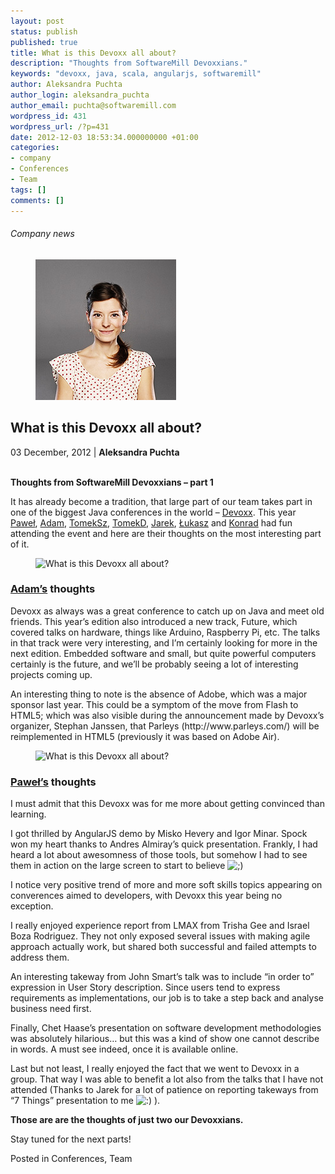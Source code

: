 ```yaml
---
layout: post
status: publish
published: true
title: What is this Devoxx all about?
description: "Thoughts from SoftwareMill Devoxxians."
keywords: "devoxx, java, scala, angularjs, softwaremill"
author: Aleksandra Puchta
author_login: aleksandra_puchta
author_email: puchta@softwaremill.com
wordpress_id: 431
wordpress_url: /?p=431
date: 2012-12-03 18:53:34.000000000 +01:00
categories:
- company
- Conferences
- Team
tags: []
comments: []
---
```


<h6>Company news</h6>
<div class="post-header clearfix">
<figure><div class="image"><img src="/img/members/puchta.jpg" alt="Aleksandra Puchta"></div></figure><div class="title">
<h2 class="font-dark-blue font-normal">What is this Devoxx all about?</h2>03 December, 2012 | <b>Aleksandra Puchta</b><br><br>
</div>
</div>
<div class="post-rows">
<div class="text">
<p><strong>Thoughts from SoftwareMill Devoxxians – part 1</strong></p>
<p>It has already become a tradition, that large part of our team takes part in one of the biggest Java conferences in the world – <a href="http://devoxx.com/display/DV12/Home">Devoxx</a>. This year <a href="https://twitter.com/pawelwrzeszcz">Paweł</a>, <a href="https://twitter.com/adamwarski">Adam</a>, <a href="https://twitter.com/szimano">TomekSz</a>, <a href="https://twitter.com/TomaszDziurko">TomekD</a>, <a href="https://twitter.com/jkijanowski">Jarek</a>, <a href="https://twitter.com/lukaszlenart">Łukasz</a> and <a href="https://twitter.com/ktosopl">Konrad</a> had fun attending the event and here are their thoughts on the most interesting part of it.</p>
</div>
<figure><img src="https://softwaremill.com/img/uploads/2013/12/CIMG6643.jpg" alt="What is this Devoxx all about?"></figure><div class="text">
<h3><strong><a href="https://twitter.com/adamwarski">Adam’s</a> thoughts</strong></h3>
<p>Devoxx as always was a great conference to catch up on Java and meet old friends. This year’s edition also introduced a new track, Future, which covered talks on hardware, things like Arduino, Raspberry Pi, etc. The talks in that track were very interesting, and I’m certainly looking for more in the next edition. Embedded software and small, but quite powerful computers certainly is the future, and we’ll be probably seeing a lot of interesting projects coming up.</p>
<p>An interesting thing to note is the absence of Adobe, which was a major sponsor last year. This could be a symptom of the move from Flash to HTML5; which was also visible during the announcement made by Devoxx’s organizer, Stephan Janssen, that Parleys (http://www.parleys.com/) will be reimplemented in HTML5 (previously it was based on Adobe Air).</p>
</div>
<figure><img src="https://softwaremill.com/img/uploads/2013/12/IMG_1267.jpg" alt="What is this Devoxx all about?"></figure><div class="text">
<h3><strong><a href="https://twitter.com/pawelwrzeszcz">Paweł’s</a> thoughts</strong></h3>
<p>I must admit that this Devoxx was for me more about getting convinced than learning.</p>
<p>I got thrilled by AngularJS demo by Misko Hevery and Igor Minar. Spock won my heart thanks to Andres Almiray’s quick presentation. Frankly, I had heard a lot about awesomness of those tools, but somehow I had to see them in action on the large screen to start to believe <img alt=";)" src="http://old.softwaremill.com/wp-includes/images/smilies/icon_wink.gif"></p>
<p>I notice very positive trend of more and more soft skills topics appearing on converences aimed to developers, with Devoxx this year being no exception.</p>
<p>I really enjoyed experience report from LMAX from Trisha Gee and Israel Boza Rodriguez. They not only exposed several issues with making agile approach actually work, but shared both successful and failed attempts to address them.</p>
<p>An interesting takeway from John Smart’s talk was to include “in order to” expression in User Story description. Since users tend to express requirements as implementations, our job is to take a step back and analyse business need first.</p>
<p>Finally, Chet Haase’s presentation on software development methodologies was absolutely hilarious… but this was a kind of show one cannot describe in words. A must see indeed, once it is available online.</p>
<p>Last but not least, I really enjoyed the fact that we went to Devoxx in a group. That way I was able to benefit a lot also from the talks that I have not attended (Thanks to Jarek for a lot of patience on reporting takeways from “7 Things” presentation to me <img alt=":)" src="http://old.softwaremill.com/wp-includes/images/smilies/icon_smile.gif"> ).</p>
<p><strong>Those are are the thoughts of just two our Devoxxians.</strong></p>
<p>Stay tuned for the next parts!</p>
</div>
</div>
<div class="post-footer">Posted in Conferences, Team</div>
